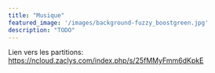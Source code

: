 ```yaml
---
title: "Musique"
featured_image: '/images/background-fuzzy_boostgreen.jpg'
description: "TODO"
---
```


Lien vers les partitions: https://ncloud.zaclys.com/index.php/s/25fMMyFmm6dKpkE
